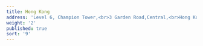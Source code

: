 ```yaml
---
title: Hong Kong
address: 'Level 6, Champion Tower,<br>3 Garden Road,Central,<br>Hong Kong'
weight: '2'
published: true
sort: '9'
---
```

